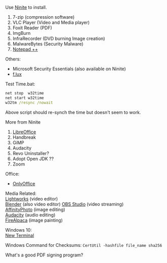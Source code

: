 Use [Ninite](https://ninite.com) to install.
1. 7-zip (compression software)
2. VLC Player (Video and Media player)
3. Foxit Reader (PDF)
4. ImgBurn
5. InfraRecorder (DVD burning Image creation)
6. MalwareBytes (Security Malware)
7. [Notepad ++](https://notepad-plus-plus.org/) 

Others:
- Microsoft Security Essentials (also available on Ninite)
- [f.lux](https://justgetflux.com) 

Test Time.bat:
```bat
net stop  w32time
net start w32time
w32tm /resync /nowait 
```
Above script should re-synch the time but doesn't seem to work. 

More from Ninite 
1. [LibreOffice](https://www.libreoffice.org/)
2. Handbreak
3. GiMP
4. Audacity
5. Revo Uninstaller?
6. Adopt Open JDK ??
7. Zoom

Office:
- [OnlyOffice](https://www.onlyoffice.com/en/download-desktop.aspx)

Media Related:  
[Lightworks](https://www.lwks.com) (video editor)  
[Blender](https://www.blender.org/) (also video editor)
[OBS Studio](https://obsproject.com) (video streaming)  
[AffinityPhoto](https://affinity.serif.com/en-gb/photo/) (image editing)  
[Audacity](https://www.audacityteam.org/download/windows/) (audio editing)  
[FireAlpaca](https://firealpaca.com/download/) (image painting)  

Windows 10:  
[New Terminal](https://www.microsoft.com/en-us/p/windows-terminal-preview/9n0dx20hk701?activetab=pivot:overviewtab)

Windows Command for Checksums:
`CertUtil -hashfile file_name sha256`

What's a good PDF signing program? 
